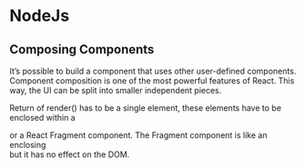 # NodeJs

## Composing Components

<div  markdown="1">
<aside>
It’s possible to build a component that uses other user-defined components. Component composition is one of the most powerful features of React. This way, the UI can be split into smaller independent pieces.

Return of render() has to be a single element, these elements have to be enclosed within a <div> or a React Fragment component. The Fragment component is like an enclosing <div> but it has no effect on the DOM.
</aside>
</div>
